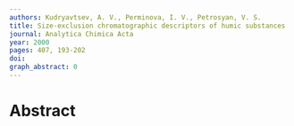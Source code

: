 ```yaml
---
authors: Kudryavtsev, A. V., Perminova, I. V., Petrosyan, V. S.
title: Size-exclusion chromatographic descriptors of humic substances
journal: Analytica Chimica Acta
year: 2000
pages: 407, 193-202
doi: 
graph_abstract: 0
---
```


# Abstract 

 
